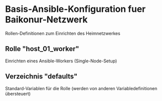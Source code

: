 # Basis-Ansible-Konfiguration fuer Baikonur-Netzwerk
Rollen-Definitionen zum Einrichten des Heimnetzwerkes

## Rolle "host_01_worker"
Einrichten eines Ansible-Workers (Single-Node-Setup)

## Verzeichnis "defaults"
Standard-Variablen für die Rolle (werden von anderen Variabledefinitionen übersteuert)
